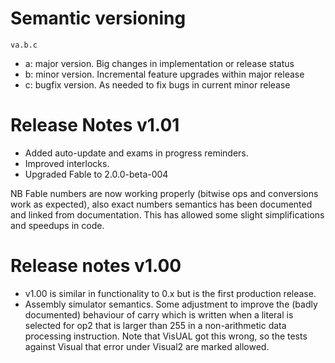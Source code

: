 # Semantic versioning

```
va.b.c
```

* a: major version. Big changes in implementation or release status
* b: minor version. Incremental feature upgrades within major release
* c: bugfix version. As needed to fix bugs in current minor release

# Release Notes v1.01



* Added auto-update and exams in progress reminders. 
* Improved interlocks.
* Upgraded Fable to 2.0.0-beta-004

NB Fable numbers are now working properly (bitwise ops and conversions work as expected), also exact numbers semantics has been documented and linked from documentation. This has allowed some slight simplifications and speedups in code.

# Release notes v1.00


* v1.00 is similar in functionality to 0.x but is the first production release.
* Assembly simulator semantics. Some adjustment to improve the (badly documented) behaviour of carry which is written when a literal 
is selected for op2 that is larger than 255 in a non-arithmetic data processing instruction. Note that VisUAL got
this wrong, so the tests against Visual that error under Visual2 are marked allowed.

